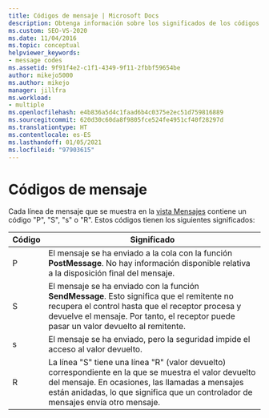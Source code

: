 ```yaml
---
title: Códigos de mensaje | Microsoft Docs
description: Obtenga información sobre los significados de los códigos de mensaje que se muestran en cada línea de mensaje en la vista Mensajes.
ms.custom: SEO-VS-2020
ms.date: 11/04/2016
ms.topic: conceptual
helpviewer_keywords:
- message codes
ms.assetid: 9f91f4e2-c1f1-4349-9f11-2fbbf59654be
author: mikejo5000
ms.author: mikejo
manager: jillfra
ms.workload:
- multiple
ms.openlocfilehash: e4b836a5d4c1faad6b4c0375e2ec51d759816889
ms.sourcegitcommit: 620d30c60da8f9805fce524fe4951cf40f28297d
ms.translationtype: HT
ms.contentlocale: es-ES
ms.lasthandoff: 01/05/2021
ms.locfileid: "97903615"
---
```

# <a name="message-codes"></a>Códigos de mensaje
Cada línea de mensaje que se muestra en la [vista Mensajes](../debugger/messages-view.md) contiene un código "P", "S", "s" o "R". Estos códigos tienen los siguientes significados:

|Código|Significado|
|----------|-------------|
|P|El mensaje se ha enviado a la cola con la función **PostMessage**. No hay información disponible relativa a la disposición final del mensaje.|
|S|El mensaje se ha enviado con la función **SendMessage**. Esto significa que el remitente no recupera el control hasta que el receptor procesa y devuelve el mensaje. Por tanto, el receptor puede pasar un valor devuelto al remitente.|
|s|El mensaje se ha enviado, pero la seguridad impide el acceso al valor devuelto.|
|R|La línea "S" tiene una línea "R" (valor devuelto) correspondiente en la que se muestra el valor devuelto del mensaje. En ocasiones, las llamadas a mensajes están anidadas, lo que significa que un controlador de mensajes envía otro mensaje.|